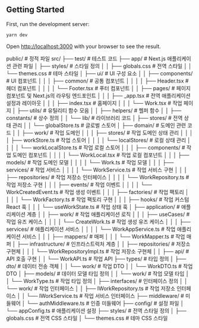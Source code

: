 ## Getting Started

First, run the development server:

```bash
yarn dev
```

Open [http://localhost:3000](http://localhost:3000) with your browser to see the result.

public/ # 정적 파일
src/
├── test/ # 테스트 코드
├── app/ # Next.js 애플리케이션 관련 파일
│ ├── styles/ # 스타일 정의
│ │ ├── globals.css # 전역 스타일
│ │ └── themes.css # 테마 스타일
│ ├── ui/ # UI 구성 요소
│ │ ├── components/ # UI 컴포넌트
│ │ │ ├── common/ # 공통 컴포넌트
│ │ │ │ ├── Header.tsx # 헤더 컴포넌트
│ │ │ │ └── Footer.tsx # 푸터 컴포넌트
│ │ ├── pages/ # 페이지 컴포넌트 및 Next.js의 라우팅 엔드포인트
│ │ │ ├── \_app.tsx # 전역 애플리케이션 설정과 레이아웃
│ │ │ ├── index.tsx # 홈페이지
│ │ │ └── Work.tsx # 작업 페이지
│ ├── utils/ # 유틸리티 함수 모음
│ │ ├── helpers/ # 헬퍼 함수
│ │ ├── constants/ # 상수 정의
│ │ └── lib/ # 라이브러리 코드
│ ├── stores/ # 전역 상태 관리
│ │ └── globalStore.ts # 글로벌 스토어
│ ├── domain/ # 도메인 관련 코드
│ │ ├── work/ # 작업 도메인
│ │ │ ├── stores/ # 작업 도메인 상태 관리
│ │ │ │ ├── workStore.ts # 작업 스토어
│ │ │ │ └── localStores/ # 로컬 상태 관리
│ │ │ │ └── workLocalStore.ts # 작업 로컬 스토어
│ │ │ ├── components/ # 작업 도메인 컴포넌트
│ │ │ │ └── WorkLocal.tsx # 작업 로컬 컴포넌트
│ │ │ ├── models/ # 작업 도메인 모델
│ │ │ │ └── Work.ts # 작업 모델
│ │ │ ├── services/ # 작업 서비스
│ │ │ │ └── WorkService.ts # 작업 서비스 구현
│ │ │ ├── repositories/ # 작업 저장소 인터페이스
│ │ │ │ └── WorkRepository.ts # 작업 저장소 구현
│ │ │ ├── events/ # 작업 이벤트
│ │ │ │ └── WorkCreatedEvent.ts # 작업 생성 이벤트
│ │ │ ├── factories/ # 작업 팩토리
│ │ │ │ └── WorkFactory.ts # 작업 팩토리 구현
│ │ │ ├── hooks/ # 작업 커스텀 React 훅
│ │ │ └── useWorkState.ts # 작업 상태 훅
│ ├── application/ # 애플리케이션 계층
│ │ ├── work/ # 작업 애플리케이션 로직
│ │ │ ├── useCases/ # 작업 유즈 케이스
│ │ │ │ └── CreateWork.ts # 작업 생성 유즈 케이스
│ │ │ ├── services/ # 애플리케이션 서비스
│ │ │ │ └── WorkAppService.ts # 작업 애플리케이션 서비스
│ │ │ ├── mappers/ # 매퍼
│ │ │ └── WorkMapper.ts # 작업 매퍼
│ ├── infrastructure/ # 인프라스트럭처 계층
│ │ ├── repositories/ # 저장소 구현체
│ │ │ └── WorkRepositoryImpl.ts # 작업 저장소 구현체
│ │ ├── api/ # API 호출 구현
│ │ └── WorkAPI.ts # 작업 API
├── types/ # 타입 정의
│ ├── dto/ # 데이터 전송 객체
│ │ └── work/ # 작업 DTO
│ │ └── WorkDTO.ts # 작업 DTO
│ ├── models/ # 데이터 모델 타입 정의
│ │ └── work/ # 작업 모델 타입
│ │ └── WorkType.ts # 작업 타입 정의
│ ├── interfaces/ # 인터페이스 정의
│ │ └── work/ # 작업 인터페이스
│ │ ├── IWorkRepository.ts # 작업 저장소 인터페이스
│ │ └── IWorkService.ts # 작업 서비스 인터페이스
├── middleware/ # 미들웨어
│ └── authMiddleware.ts # 인증 미들웨어
├── config/ # 설정 파일
│ └── appConfig.ts # 애플리케이션 설정
├── styles/ # 전역 스타일 정의
│ ├── globals.css # 전역 CSS 스타일
│ └── themes.css # 테마 CSS 스타일
